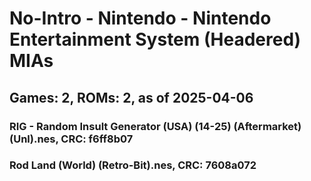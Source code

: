 # No-Intro - Nintendo - Nintendo Entertainment System (Headered) MIAs
## Games: 2, ROMs: 2, as of 2025-04-06

### RIG - Random Insult Generator (USA) (14-25) (Aftermarket) (Unl).nes, CRC: f6ff8b07
### Rod Land (World) (Retro-Bit).nes, CRC: 7608a072
